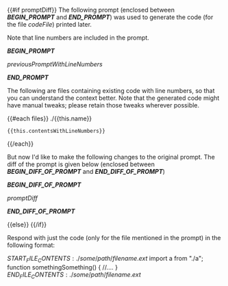 {{#if promptDiff}}
The following prompt (enclosed between ___BEGIN_PROMPT___ and ___END_PROMPT___) was used to generate the code (for the file $codeFile$) printed later.

Note that line numbers are included in the prompt.

___BEGIN_PROMPT___

$previousPromptWithLineNumbers$

___END_PROMPT___

The following are files containing existing code with line numbers, so that you can understand the context better.
Note that the generated code might have manual tweaks; please retain those tweaks wherever possible.

{{#each files}}
./{{this.name}}

```
{{this.contentsWithLineNumbers}}
```

{{/each}}

But now I'd like to make the following changes to the original prompt. 
The diff of the prompt is given below (enclosed between ___BEGIN_DIFF_OF_PROMPT___ and ___END_DIFF_OF_PROMPT___)

___BEGIN_DIFF_OF_PROMPT___

$promptDiff$

___END_DIFF_OF_PROMPT___

{{else}}
{{/if}}


Respond with just the code (only for the file mentioned in the prompt) in the following format:

$START_FILE_CONTENTS:./some/path/filename.ext$
import a from "./a";
function somethingSomething() {
  //....
}
$END_FILE_CONTENTS:./some/path/filename.ext$
